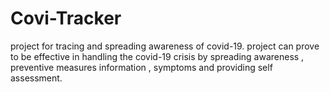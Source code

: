 # Covi-Tracker
project for tracing and spreading awareness of covid-19. project can prove to be effective in handling the covid-19 crisis by spreading awareness , preventive measures information , symptoms and providing self assessment.

